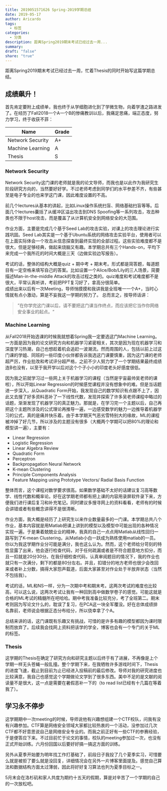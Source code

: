 ```yaml
---
title: 2019051571626 Spring-2019学期总结
date: 2019-05-17
author: Aricardo
tags:
  - 标签
categories:
  - 分类
description: 距离Spring2019期末考试已经过去一周...
summary: 
draft: "false"
share: "true"
---
```

距离Spring2019期末考试已经过去一周，忙着Thesis的同时开始写这篇学期总结。
## 成绩飙升！

首先肯定要附上成绩单，我也终于从学细胞进化到了学微生物，向着学渣之路进发了。在经历了Fall2018一个A一个B的惨痛教训以后，我痛定思痛，端正态度，努力学习，终于收获不菲：  

|Name|Grade|
|---|---|
|Network Security|A+|
|Machine Learning|A|
|Thesis|S|

### Network Security
Network Security这门课的老师就是我的论文导师，而我也是以此作为我研究生阶段研究方向的，当然要好好学。不过老师考虑到同学们的水平参差不齐，有些甚至是电子专业的也来学这门课，因此难度设置的不高。

前几个lectures从基本的讲起，比如Linux操作系统扫盲、网络基础扫盲等等。后面几个lectures囊括了从缓冲区溢出攻击到DNS Spoofing等一系列攻击，攻击种类也不限于host攻击，而是覆盖了从计算机安全到网络安全的大范围。

作业方面，主要是完成几个基于Seed Lab的攻击实验，对课上的攻击理论进行实践巩固。Seed Lab其实是一个基于Ubuntu系统的网络攻击实验平台，使用者可以在上面实际体会一个攻击从信息探查到最终实现的全部过程。这些实验难度都不是很大，但是足够经典，做起来烧脑又有趣。本学期总共有三个Hands-on，平均下来完成一个我所花的时间大概是三天（边做实验边写报告）。  

考试的话，整体的结构大概是quiz + 期中考 + 期末考。形式都是简答题，每道题目有一定空格来填写自己的答案。比如设置一个Alice/Bob/Lily的三人场景，简要描述Man-in-the-middle Attack的攻击过程之类的。quiz难度和考试难度都不是很大，平常认真听讲，考前把PPT复习好了，拿高分很简单。  
成绩出来以后有一次Meeting，导师悄摸摸和我讲我是全班唯一一个A+，当时心情就有点小激动，算是不妄我这一学期的努力了。
总而言之，按导师话讲：  

> ”在你学完这门课以后，请不要把这门课当作终点，而应该把它当作你网络安全事业的起点。“

### Machine Learning
从Fall2018开始选课的时候我就想着Spring我一定要选这门Machine Learning。一方面是因为我的论文研究方向和机器学习紧密相关，其次是因为现在机器学习和深度学习热潮，自己也想趁着机会追赶一波潮流。然而周围的人，包括以前上过这门课的学姐、同班的一些印度小伙伴都告诉我选这门课要慎重，因为这门课的老师超严厉，作业批改和考试评分超严格，之前不少人努力学了一个学期结果最终成绩连B也没有，以至于我开学以后对这个个子小小的印度老头好感度很低。  

因为我之前就学习过一些网上关于机器学习的课程（当然是宇宙最帅吴老师的课啦），所以开始Linear Regression的时候感觉课程并没有想象中的难。但是当话题进一步深入，从Quadratic Form开始，我发现自己的数学知识有点跟不上了，因此又去搜了好多资料恶补了一下线性代数，发现并探索了许多吴老师课程中略过的话题，渐渐发现了机器学习的真正魅力。那就是，在学习完一个主题以后，自己再把这个主题所涉及的公式理论再推导一遍，一边感受数学的魅力一边推导着机器学习的公式，真的是痛并快乐着。由于本学期天气恶劣雪特别大的缘故，ML的课程被冲掉了好几节，所以涉及的主题没有很多（大概两个学期可以把80%的理论和模型讲一遍），主要有：  
- Linear Regression
- Logistic Regression
- Linear Algebra Review
- Quadratic Form
- Perceptron
- Backpropagation Neural Network
- K-mean Clustering
- Principle Components Analysis
- Feature Mapping using Prototype Vectors/ Radial Basis Function

整体而言，这个课程对数学要求很高。如果数学基础不太好的话建议复习高等数学、线性代数和概率论。好在这学期老师都有把上课的内容用录屏软件录下来，方便我们进行课后复习和补充笔记。同时建议多搜寻网上的资料看看，老师有的时候会讲错或者有些概念讲得不是很清晰。  

作业方面，我大概是经历了上研究生以来作业数量最多的一门课。本学期总共八个作业，基本内容就是用Matlab把课上讲到的模型以及模型中可能出现的各种情况实现一遍。于是秉着兢兢业业的精神，我真的自己一点点用Matlab从线性回归一路写到了K-mean Clustering，从Matlab小白一跃成为熟练使用matlab的一员。你以为我这学期作业分可能是满分，我也这么认为。然而，这个老师给分苛刻的特性显露了出来，他会逐行检查代码，对于任何疏漏或者是不符合题意地方扣分，而且一扣就是20分30分。在我仔细检查代码，认真审阅题目的情况下，我的作业也就只有一次满分，剩下的都是80分左右。并且，扣错分的地方老师也很少会改回来或者补上分数，搞得大家怨声载道，后面大家甚至对作业处于半放弃状态（当然不包括我）。  

考试的话，ML和NS一样，分为一次期中考和期末考。这两次考试的难度也比较高，可以这么说，这两次考试让我有一种回到高中做数学卷子的感觉。可能这就是合格的ML考试的精髓所在吧哈哈。期中考我准备比较充分，考了全班第二。期末考则因为写论文什么的，耽误了复习，在PCA这一块全军覆没。好在总体成绩排名靠前，老师说会根据正态分布给分，所以侥幸拿了个A。  

总结来讲的话，这门课既有乐趣又有挑战，可惜的是许多有趣的模型都因为课时限制而放弃了。后续我会找网上资料把该学的学全，博客也会有一个专门的关于ML的标签。  
### Thesis
这学期的Thesis在确定了研究方向和研究主题以后终于有了进展，不再像是上个学期一样无头苍蝇一般乱撞。整个学期下来，在我牺牲许多游戏时间下，Thesis的进度飞速，截止到目前为止已经进入投稿前的最后修改。导师对我的研究进度也比较满意，我自己也感觉这个学期做论文学到了很多东西。美中不足的是文献的阅读量不是很大，这一点是需要在暑假恶补一下的（to read list已经有十几篇在等着我了）。  
## 学习永不停步

这学期期中一次meeting的时候，导师说他有兴趣想组建一个CTF校队，问我有没有兴趣参加。CTF算是网络安全领域大家都比较热衷的一个活动，没参加过几次CTF都不好意思说自己是网络安全专业的。而我之前正好有一些CTF的参赛经验，于是便答应下来。不过目前忙于论文的事情，校队的meeting参加过一次，也没有正式开始训练。六月份回国以后要好好搞一搞这方面的训练。  
  
另外从夏季开始要为明年找工作打基础了，前段日子我投了几个夏季实习，可惜要么就是被拒了要么就是没回复，详细情况会在另外一片博客里面提及。感觉自己算法和数据结构方面太过薄弱，因此将好好复习算法也列为夏季目标之一。  
  
5月末会在洛杉矶和家人共度为期约十五天的假期，算是对辛苦了一个学期的自己的一次放松吧。